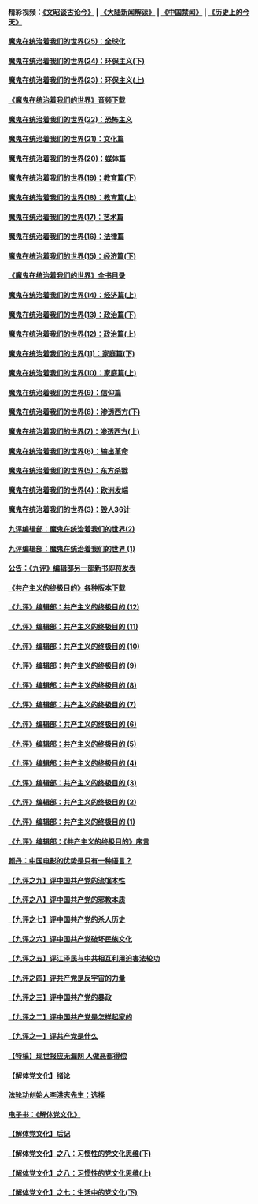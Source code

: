 #### 精彩视频：[《文昭谈古论今》](https://github.com/gfw-breaker/wenzhao/blob/master/README.md?t=12011832) | [《大陆新闻解读》](https://github.com/gfw-breaker/ntdtv-comedy/blob/master/README.md?t=12011832) | [《中国禁闻》](https://github.com/gfw-breaker/ntdtv-news/blob/master/README.md?t=12011832) | [《历史上的今天》](https://github.com/gfw-breaker/today-in-history/blob/master/README.md?t=12011832) 

#### [魔鬼在统治着我们的世界(25)：全球化](../pages/nsc422/n10788205.md?t=12011832) 

#### [魔鬼在统治着我们的世界(24)：环保主义(下)](../pages/nsc422/n10695307.md?t=12011832) 

#### [魔鬼在统治着我们的世界(23)：环保主义(上)](../pages/nsc422/n10688613.md?t=12011832) 

#### [《魔鬼在统治着我们的世界》音频下载](../pages/nsc422/n10635553.md?t=12011832) 

#### [魔鬼在统治着我们的世界(22)：恐怖主义](../pages/nsc422/n10614727.md?t=12011832) 

#### [魔鬼在统治着我们的世界(21)：文化篇](../pages/nsc422/n10597706.md?t=12011832) 

#### [魔鬼在统治着我们的世界(20)：媒体篇](../pages/nsc422/n10586579.md?t=12011832) 

#### [魔鬼在统治着我们的世界(19)：教育篇(下)](../pages/nsc422/n10564808.md?t=12011832) 

#### [魔鬼在统治着我们的世界(18)：教育篇(上)](../pages/nsc422/n10526970.md?t=12011832) 

#### [魔鬼在统治着我们的世界(17)：艺术篇](../pages/nsc422/n10499093.md?t=12011832) 

#### [魔鬼在统治着我们的世界(16)：法律篇](../pages/nsc422/n10485969.md?t=12011832) 

#### [魔鬼在统治着我们的世界(15)：经济篇(下)](../pages/nsc422/n10469975.md?t=12011832) 

#### [《魔鬼在统治着我们的世界》全书目录](../pages/nsc422/n10464261.md?t=12011832) 

#### [魔鬼在统治着我们的世界(14)：经济篇(上)](../pages/nsc422/n10457370.md?t=12011832) 

#### [魔鬼在统治着我们的世界(13)：政治篇(下)](../pages/nsc422/n10448270.md?t=12011832) 

#### [魔鬼在统治着我们的世界(12)：政治篇(上)](../pages/nsc422/n10444576.md?t=12011832) 

#### [魔鬼在统治着我们的世界(11)：家庭篇(下)](../pages/nsc422/n10440961.md?t=12011832) 

#### [魔鬼在统治着我们的世界(10)：家庭篇(上)](../pages/nsc422/n10435448.md?t=12011832) 

#### [魔鬼在统治着我们的世界(9)：信仰篇](../pages/nsc422/n10432159.md?t=12011832) 

#### [魔鬼在统治着我们的世界(8)：渗透西方(下)](../pages/nsc422/n10429603.md?t=12011832) 

#### [魔鬼在统治着我们的世界(7)：渗透西方(上)](../pages/nsc422/n10426013.md?t=12011832) 

#### [魔鬼在统治着我们的世界(6)：输出革命](../pages/nsc422/n10421536.md?t=12011832) 

#### [魔鬼在统治着我们的世界(5)：东方杀戮](../pages/nsc422/n10417707.md?t=12011832) 

#### [魔鬼在统治着我们的世界(4)：欧洲发端](../pages/nsc422/n10414890.md?t=12011832) 

#### [魔鬼在统治着我们的世界(3)：毁人36计](../pages/nsc422/n10411583.md?t=12011832) 

#### [九评编辑部：魔鬼在统治着我们的世界(2)](../pages/nsc422/n10410036.md?t=12011832) 

#### [九评编辑部：魔鬼在统治着我们的世界 (1)](../pages/nsc422/n10406825.md?t=12011832) 

#### [公告：《九评》编辑部另一部新书即将发表](../pages/nsc422/n10405104.md?t=12011832) 

#### [《共产主义的终极目的》各种版本下载](../pages/nsc422/n10022138.md?t=12011832) 

#### [《九评》编辑部：共产主义的终极目的 (12)](../pages/nsc422/n9933272.md?t=12011832) 

#### [《九评》编辑部：共产主义的终极目的 (11)](../pages/nsc422/n9924973.md?t=12011832) 

#### [《九评》编辑部：共产主义的终极目的 (10)](../pages/nsc422/n9920883.md?t=12011832) 

#### [《九评》编辑部：共产主义的终极目的 (9)](../pages/nsc422/n9916363.md?t=12011832) 

#### [《九评》编辑部：共产主义的终极目的 (8)](../pages/nsc422/n9912488.md?t=12011832) 

#### [《九评》编辑部：共产主义的终极目的 (7)](../pages/nsc422/n9901176.md?t=12011832) 

#### [《九评》编辑部：共产主义的终极目的 (6)](../pages/nsc422/n9899359.md?t=12011832) 

#### [《九评》编辑部：共产主义的终极目的 (5)](../pages/nsc422/n9893174.md?t=12011832) 

#### [《九评》编辑部：共产主义的终极目的 (4)](../pages/nsc422/n9891246.md?t=12011832) 

#### [《九评》编辑部：共产主义的终极目的 (3)](../pages/nsc422/n9879879.md?t=12011832) 

#### [《九评》编辑部：共产主义的终极目的 (2)](../pages/nsc422/n9876205.md?t=12011832) 

#### [《九评》编辑部：共产主义的终极目的 (1)](../pages/nsc422/n9865857.md?t=12011832) 

#### [《九评》编辑部：《共产主义的终极目的》序言](../pages/nsc422/n9862666.md?t=12011832) 

#### [颜丹：中国电影的优势是只有一种语言？](../pages/nsc422/n9583062.md?t=12011832) 

#### [【九评之九】评中国共产党的流氓本性](../pages/nsc422/n737542.md?t=12011832) 

#### [【九评之八】评中国共产党的邪教本质](../pages/nsc422/n735942.md?t=12011832) 

#### [【九评之七】评中国共产党的杀人历史](../pages/nsc422/n733806.md?t=12011832) 

#### [【九评之六】评中国共产党破坏民族文化](../pages/nsc422/n731667.md?t=12011832) 

#### [【九评之五】评江泽民与中共相互利用迫害法轮功](../pages/nsc422/n730058.md?t=12011832) 

#### [【九评之四】评共产党是反宇宙的力量](../pages/nsc422/n727814.md?t=12011832) 

#### [【九评之三】评中国共产党的暴政](../pages/nsc422/n725597.md?t=12011832) 

#### [【九评之二】评中国共产党是怎样起家的](../pages/nsc422/n723946.md?t=12011832) 

#### [【九评之一】评共产党是什么](../pages/nsc422/n722529.md?t=12011832) 

#### [【特稿】现世报应无漏网 人做恶都得偿](../pages/nsc422/n4215167.md?t=12011832) 

#### [【解体党文化】绪论](../pages/nsc422/n1449356.md?t=12011832) 

#### [法轮功创始人李洪志先生：选择](../pages/nsc422/n3580738.md?t=12011832) 

#### [电子书：《解体党文化》](../pages/nsc422/n1573484.md?t=12011832) 

#### [【解体党文化】后记](../pages/nsc422/n1531999.md?t=12011832) 

#### [【解体党文化】之八：习惯性的党文化思维(下)](../pages/nsc422/n1526477.md?t=12011832) 

#### [【解体党文化】之八：习惯性的党文化思维(上)](../pages/nsc422/n1520631.md?t=12011832) 

#### [【解体党文化】之七：生活中的党文化(下)](../pages/nsc422/n1513446.md?t=12011832) 


